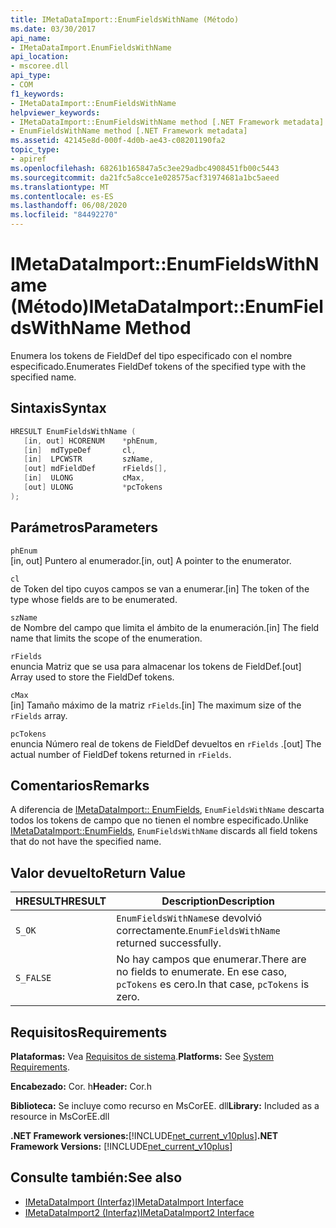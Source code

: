 ```yaml
---
title: IMetaDataImport::EnumFieldsWithName (Método)
ms.date: 03/30/2017
api_name:
- IMetaDataImport.EnumFieldsWithName
api_location:
- mscoree.dll
api_type:
- COM
f1_keywords:
- IMetaDataImport::EnumFieldsWithName
helpviewer_keywords:
- IMetaDataImport::EnumFieldsWithName method [.NET Framework metadata]
- EnumFieldsWithName method [.NET Framework metadata]
ms.assetid: 42145e8d-000f-4d0b-ae43-c08201190fa2
topic_type:
- apiref
ms.openlocfilehash: 68261b165847a5c3ee29adbc4908451fb00c5443
ms.sourcegitcommit: da21fc5a8cce1e028575acf31974681a1bc5aeed
ms.translationtype: MT
ms.contentlocale: es-ES
ms.lasthandoff: 06/08/2020
ms.locfileid: "84492270"
---
```

# <a name="imetadataimportenumfieldswithname-method"></a><span data-ttu-id="13ce1-102">IMetaDataImport::EnumFieldsWithName (Método)</span><span class="sxs-lookup"><span data-stu-id="13ce1-102">IMetaDataImport::EnumFieldsWithName Method</span></span>
<span data-ttu-id="13ce1-103">Enumera los tokens de FieldDef del tipo especificado con el nombre especificado.</span><span class="sxs-lookup"><span data-stu-id="13ce1-103">Enumerates FieldDef tokens of the specified type with the specified name.</span></span>  
  
## <a name="syntax"></a><span data-ttu-id="13ce1-104">Sintaxis</span><span class="sxs-lookup"><span data-stu-id="13ce1-104">Syntax</span></span>  
  
```cpp  
HRESULT EnumFieldsWithName (  
   [in, out] HCORENUM    *phEnum,
   [in]  mdTypeDef       cl,
   [in]  LPCWSTR         szName,
   [out] mdFieldDef      rFields[],
   [in]  ULONG           cMax,
   [out] ULONG           *pcTokens
);  
```  
  
## <a name="parameters"></a><span data-ttu-id="13ce1-105">Parámetros</span><span class="sxs-lookup"><span data-stu-id="13ce1-105">Parameters</span></span>  
 `phEnum`  
 <span data-ttu-id="13ce1-106">[in, out] Puntero al enumerador.</span><span class="sxs-lookup"><span data-stu-id="13ce1-106">[in, out] A pointer to the enumerator.</span></span>  
  
 `cl`  
 <span data-ttu-id="13ce1-107">de Token del tipo cuyos campos se van a enumerar.</span><span class="sxs-lookup"><span data-stu-id="13ce1-107">[in] The token of the type whose fields are to be enumerated.</span></span>  
  
 `szName`  
 <span data-ttu-id="13ce1-108">de Nombre del campo que limita el ámbito de la enumeración.</span><span class="sxs-lookup"><span data-stu-id="13ce1-108">[in] The field name that limits the scope of the enumeration.</span></span>  
  
 `rFields`  
 <span data-ttu-id="13ce1-109">enuncia Matriz que se usa para almacenar los tokens de FieldDef.</span><span class="sxs-lookup"><span data-stu-id="13ce1-109">[out] Array used to store the FieldDef tokens.</span></span>  
  
 `cMax`  
 <span data-ttu-id="13ce1-110">[in] Tamaño máximo de la matriz `rFields`.</span><span class="sxs-lookup"><span data-stu-id="13ce1-110">[in] The maximum size of the `rFields` array.</span></span>  
  
 `pcTokens`  
 <span data-ttu-id="13ce1-111">enuncia Número real de tokens de FieldDef devueltos en `rFields` .</span><span class="sxs-lookup"><span data-stu-id="13ce1-111">[out] The actual number of FieldDef tokens returned in `rFields`.</span></span>  
  
## <a name="remarks"></a><span data-ttu-id="13ce1-112">Comentarios</span><span class="sxs-lookup"><span data-stu-id="13ce1-112">Remarks</span></span>  
 <span data-ttu-id="13ce1-113">A diferencia de [IMetaDataImport:: EnumFields](imetadataimport-enumfields-method.md), `EnumFieldsWithName` descarta todos los tokens de campo que no tienen el nombre especificado.</span><span class="sxs-lookup"><span data-stu-id="13ce1-113">Unlike [IMetaDataImport::EnumFields](imetadataimport-enumfields-method.md), `EnumFieldsWithName` discards all field tokens that do not have the specified name.</span></span>  
  
## <a name="return-value"></a><span data-ttu-id="13ce1-114">Valor devuelto</span><span class="sxs-lookup"><span data-stu-id="13ce1-114">Return Value</span></span>  
  
|<span data-ttu-id="13ce1-115">HRESULT</span><span class="sxs-lookup"><span data-stu-id="13ce1-115">HRESULT</span></span>|<span data-ttu-id="13ce1-116">Description</span><span class="sxs-lookup"><span data-stu-id="13ce1-116">Description</span></span>|  
|-------------|-----------------|  
|`S_OK`|<span data-ttu-id="13ce1-117">`EnumFieldsWithName`se devolvió correctamente.</span><span class="sxs-lookup"><span data-stu-id="13ce1-117">`EnumFieldsWithName` returned successfully.</span></span>|  
|`S_FALSE`|<span data-ttu-id="13ce1-118">No hay campos que enumerar.</span><span class="sxs-lookup"><span data-stu-id="13ce1-118">There are no fields to enumerate.</span></span> <span data-ttu-id="13ce1-119">En ese caso, `pcTokens` es cero.</span><span class="sxs-lookup"><span data-stu-id="13ce1-119">In that case, `pcTokens` is zero.</span></span>|  
  
## <a name="requirements"></a><span data-ttu-id="13ce1-120">Requisitos</span><span class="sxs-lookup"><span data-stu-id="13ce1-120">Requirements</span></span>  
 <span data-ttu-id="13ce1-121">**Plataformas:** Vea [Requisitos de sistema](../../get-started/system-requirements.md).</span><span class="sxs-lookup"><span data-stu-id="13ce1-121">**Platforms:** See [System Requirements](../../get-started/system-requirements.md).</span></span>  
  
 <span data-ttu-id="13ce1-122">**Encabezado:** Cor. h</span><span class="sxs-lookup"><span data-stu-id="13ce1-122">**Header:** Cor.h</span></span>  
  
 <span data-ttu-id="13ce1-123">**Biblioteca:** Se incluye como recurso en MsCorEE. dll</span><span class="sxs-lookup"><span data-stu-id="13ce1-123">**Library:** Included as a resource in MsCorEE.dll</span></span>  
  
 <span data-ttu-id="13ce1-124">**.NET Framework versiones:**[!INCLUDE[net_current_v10plus](../../../../includes/net-current-v10plus-md.md)]</span><span class="sxs-lookup"><span data-stu-id="13ce1-124">**.NET Framework Versions:** [!INCLUDE[net_current_v10plus](../../../../includes/net-current-v10plus-md.md)]</span></span>  
  
## <a name="see-also"></a><span data-ttu-id="13ce1-125">Consulte también:</span><span class="sxs-lookup"><span data-stu-id="13ce1-125">See also</span></span>

- [<span data-ttu-id="13ce1-126">IMetaDataImport (Interfaz)</span><span class="sxs-lookup"><span data-stu-id="13ce1-126">IMetaDataImport Interface</span></span>](imetadataimport-interface.md)
- [<span data-ttu-id="13ce1-127">IMetaDataImport2 (Interfaz)</span><span class="sxs-lookup"><span data-stu-id="13ce1-127">IMetaDataImport2 Interface</span></span>](imetadataimport2-interface.md)
